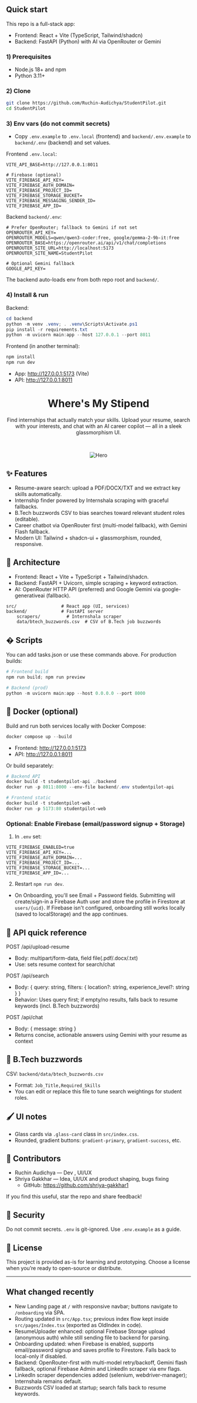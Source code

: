 ## Quick start

This repo is a full-stack app:
- Frontend: React + Vite (TypeScript, Tailwind/shadcn)
- Backend: FastAPI (Python) with AI via OpenRouter or Gemini

### 1) Prerequisites
- Node.js 18+ and npm
- Python 3.11+

### 2) Clone
```bash
git clone https://github.com/Ruchin-Audichya/StudentPilot.git
cd StudentPilot
```

### 3) Env vars (do not commit secrets)
- Copy `.env.example` to `.env.local` (frontend) and `backend/.env.example` to `backend/.env` (backend) and set values.

Frontend `.env.local`:
```
VITE_API_BASE=http://127.0.0.1:8011

# Firebase (optional)
VITE_FIREBASE_API_KEY=
VITE_FIREBASE_AUTH_DOMAIN=
VITE_FIREBASE_PROJECT_ID=
VITE_FIREBASE_STORAGE_BUCKET=
VITE_FIREBASE_MESSAGING_SENDER_ID=
VITE_FIREBASE_APP_ID=
```

Backend `backend/.env`:
```
# Prefer OpenRouter; fallback to Gemini if not set
OPENROUTER_API_KEY=
OPENROUTER_MODELS=qwen/qwen3-coder:free, google/gemma-2-9b-it:free
OPENROUTER_BASE=https://openrouter.ai/api/v1/chat/completions
OPENROUTER_SITE_URL=http://localhost:5173
OPENROUTER_SITE_NAME=StudentPilot

# Optional Gemini fallback
GOOGLE_API_KEY=
```

The backend auto-loads env from both repo root and `backend/`.

### 4) Install & run
Backend:
```powershell
cd backend
python -m venv .venv; . .venv\Scripts\Activate.ps1
pip install -r requirements.txt
python -m uvicorn main:app --host 127.0.0.1 --port 8011
```

Frontend (in another terminal):
```powershell
npm install
npm run dev
```

- App: http://127.0.0.1:5173 (Vite)
- API: http://127.0.0.1:8011
<div align="center">

# Where's My Stipend

Find internships that actually match your skills. Upload your resume, search with your interests, and chat with an AI career copilot — all in a sleek glassmorphism UI.

<br/>

![Hero](./src/assets/hero-nexus.jpg)

</div>

## ✨ Features

- Resume-aware search: upload a PDF/DOCX/TXT and we extract key skills automatically.
- Internship finder powered by Internshala scraping with graceful fallbacks.
- B.Tech buzzwords CSV to bias searches toward relevant student roles (editable).
- Career chatbot via OpenRouter first (multi-model fallback), with Gemini Flash fallback.
- Modern UI: Tailwind + shadcn-ui + glassmorphism, rounded, responsive.

## 🧭 Architecture

- Frontend: React + Vite + TypeScript + Tailwind/shadcn.
- Backend: FastAPI + Uvicorn, simple scraping + keyword extraction.
- AI: OpenRouter HTTP API (preferred) and Google Gemini via google-generativeai (fallback).

```
src/                 # React app (UI, services)
backend/             # FastAPI server
	scrapers/          # Internshala scraper
	data/btech_buzzwords.csv  # CSV of B.Tech job buzzwords
```

## �️ Scripts
You can add tasks.json or use these commands above. For production builds:
```powershell
# Frontend build
npm run build; npm run preview

# Backend (prod)
python -m uvicorn main:app --host 0.0.0.0 --port 8000
```

## 🐳 Docker (optional)

Build and run both services locally with Docker Compose:

```powershell
docker compose up --build
```

- Frontend: http://127.0.0.1:5173
- API: http://127.0.0.1:8011

Or build separately:

```powershell
# Backend API
docker build -t studentpilot-api ./backend
docker run -p 8011:8000 --env-file backend/.env studentpilot-api

# Frontend static
docker build -t studentpilot-web .
docker run -p 5173:80 studentpilot-web
```

### Optional: Enable Firebase (email/password signup + Storage)

1) In `.env` set:

```
VITE_FIREBASE_ENABLED=true
VITE_FIREBASE_API_KEY=... 
VITE_FIREBASE_AUTH_DOMAIN=...
VITE_FIREBASE_PROJECT_ID=...
VITE_FIREBASE_STORAGE_BUCKET=...
VITE_FIREBASE_APP_ID=...
```

2) Restart `npm run dev`.

- On Onboarding, you'll see Email + Password fields. Submitting will create/sign-in a Firebase Auth user and store the profile in Firestore at `users/{uid}`. If Firebase isn't configured, onboarding still works locally (saved to localStorage) and the app continues.

## 🔌 API quick reference

POST /api/upload-resume
- Body: multipart/form-data, field file(.pdf/.docx/.txt)
- Use: sets resume context for search/chat

POST /api/search
- Body: { query: string, filters: { location?: string, experience_level?: string } }
- Behavior: Uses query first; if empty/no results, falls back to resume keywords (incl. B.Tech buzzwords)

POST /api/chat
- Body: { message: string }
- Returns concise, actionable answers using Gemini with your resume as context

## 🧠 B.Tech buzzwords

CSV: `backend/data/btech_buzzwords.csv`
- Format: `Job_Title,Required_Skills`
- You can edit or replace this file to tune search weightings for student roles.

## 🖌️ UI notes

- Glass cards via `.glass-card` class in `src/index.css`.
- Rounded, gradient buttons: `gradient-primary`, `gradient-success`, etc.

## 🤝 Contributors

- Ruchin Audichya — Dev , UI/UX 
- Shriya Gakkhar — Idea, UI/UX and product shaping, bugs fixing
	- GitHub: https://github.com/shriya-gakkhar1

If you find this useful, star the repo and share feedback!

## 🔐 Security

Do not commit secrets. `.env` is git-ignored. Use `.env.example` as a guide.

## 📄 License

This project is provided as-is for learning and prototyping. Choose a license when you’re ready to open-source or distribute.

---

## What changed recently

- New Landing page at `/` with responsive navbar; buttons navigate to `/onboarding` via SPA.
- Routing updated in `src/App.tsx`; previous index flow kept inside `src/pages/Index.tsx` (exported as OldIndex in code).
- ResumeUploader enhanced: optional Firebase Storage upload (anonymous auth) while still sending file to backend for parsing.
- Onboarding updated: when Firebase is enabled, supports email/password signup and saves profile to Firestore. Falls back to local-only if disabled.
- Backend: OpenRouter-first with multi-model retry/backoff, Gemini flash fallback, optional Firebase Admin and LinkedIn scraper via env flags.
- LinkedIn scraper dependencies added (selenium, webdriver-manager); Internshala remains default.
- Buzzwords CSV loaded at startup; search falls back to resume keywords.
